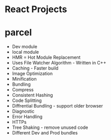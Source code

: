 # React Projects

# parcel
- Dev module
- local module
- HMR = Hot Module Replacement 
- Uses File Watcher Algorithm - Written in C++
- Caching - Faster build
- Image Optimization
- Minification
- Bundling
- Compress
- Consistent Hashing
- Code Splitting
- Diffrential Bundling - support older browser
- Diagnostic
- Error Handling
- HTTPs
- Tree Shaking - remove unused code
- Different Dev and Prod bundles
